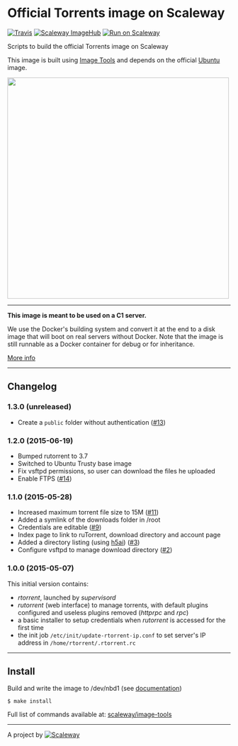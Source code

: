 # Official Torrents image on Scaleway

[![Travis](https://img.shields.io/travis/scaleway/image-app-torrents.svg)](https://travis-ci.org/scaleway/image-app-torrents)
[![Scaleway ImageHub](https://img.shields.io/badge/ImageHub-view-ff69b4.svg)](https://hub.scaleway.com/torrents.html)
[![Run on Scaleway](https://img.shields.io/badge/Scaleway-run-69b4ff.svg)](http://cloud.scaleway.com/#/servers/new?image=ef38e6d2-4f61-43fe-bf71-2a3258828a1a)

Scripts to build the official Torrents image on Scaleway

This image is built using [Image Tools](https://github.com/scaleway/image-tools) and depends on the official [Ubuntu](https://github.com/scaleway/image-ubuntu) image.

<img src="http://upload.wikimedia.org/wikipedia/en/2/2f/Bittorrent_7.2_Logo.png" width="500px" />


---

**This image is meant to be used on a C1 server.**

We use the Docker's building system and convert it at the end to a disk image that will boot on real servers without Docker. Note that the image is still runnable as a Docker container for debug or for inheritance.

[More info](https://github.com/scaleway/image-tools)


---

## Changelog

### 1.3.0 (unreleased)

* Create a `public` folder without authentication ([#13](https://github.com/scaleway/image-app-torrents/issues/13))

### 1.2.0 (2015-06-19)

* Bumped rutorrent to 3.7
* Switched to Ubuntu Trusty base image
* Fix vsftpd permissions, so user can download the files he uploaded
* Enable FTPS ([#14](https://github.com/scaleway/image-app-torrents/issues/14))

### 1.1.0 (2015-05-28)

* Increased maximum torrent file size to 15M ([#11](https://github.com/scaleway/image-app-torrents/issues/11))
* Added a symlink of the downloads folder in /root
* Credentials are editable ([#9](https://github.com/scaleway/image-app-torrents/issues/9))
* Index page to link to ruTorrent, download directory and account page
* Added a directory listing (using [h5ai](http://larsjung.de/h5ai/)) ([#3](https://github.com/scaleway/image-app-torrents/issues/3))
* Configure vsftpd to manage download directory ([#2](https://github.com/scaleway/image-app-torrents/issues/2))

### 1.0.0 (2015-05-07)

This initial version contains:

* *rtorrent*, launched by *supervisord*
* *rutorrent* (web interface) to manage torrents, with default plugins configured and useless plugins removed (*httprpc* and *rpc*)
* a basic installer to setup credentials when *rutorrent* is accessed for the first time
* the init job `/etc/init/update-rtorrent-ip.conf` to set server's IP address in `/home/rtorrent/.rtorrent.rc`


---

## Install

Build and write the image to /dev/nbd1 (see [documentation](https://www.scaleway.com/docs/create_an_image_with_docker))

    $ make install

Full list of commands available at: [scaleway/image-tools](https://github.com/scaleway/image-tools/#commands)


---

A project by [![Scaleway](https://avatars1.githubusercontent.com/u/5185491?v=3&s=42)](https://www.scaleway.com/)
